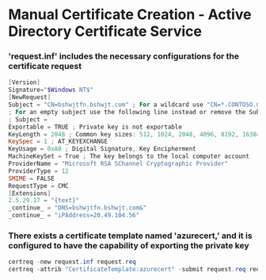 # Manual Certificate Creation - Active Directory Certificate Service

### 'request.inf' includes the necessary configurations for the certificate request
```powershell
[Version]
Signature="$Windows NT$"
[NewRequest]
Subject = "CN=bshwjtfn.bshwjt.com" ; For a wildcard use "CN=*.CONTOSO.COM" for example
; For an empty subject use the following line instead or remove the Subject line entierely
; Subject =
Exportable = TRUE ; Private key is not exportable
KeyLength = 2048 ; Common key sizes: 512, 1024, 2048, 4096, 8192, 16384
KeySpec = 1 ; AT_KEYEXCHANGE
KeyUsage = 0xA0 ; Digital Signature, Key Encipherment
MachineKeySet = True ; The key belongs to the local computer account
ProviderName = "Microsoft RSA SChannel Cryptographic Provider"
ProviderType = 12
SMIME = FALSE
RequestType = CMC
[Extensions]
2.5.29.17 = "{text}"
_continue_ = "DNS=bshwjtfn.bshwjt.com&"
_continue_ = "iPAddress=20.49.104.56"
```
### There exists a certificate template named 'azurecert,' and it is configured to have the capability of exporting the private key
```powershell
certreq -new request.inf request.req
certreq -attrib "CertificateTemplate:azurecert" -submit request.req request.cer
```
